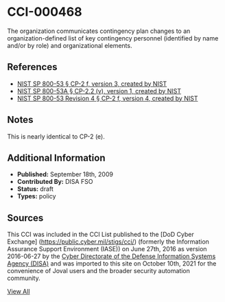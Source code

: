 # CCI-000468

The organization communicates contingency plan changes to an organization-defined list of key contingency personnel (identified by name and/or by role) and organizational elements.

## References ##

* [NIST SP 800-53 § CP-2 f, version 3, created by NIST](http://csrc.nist.gov/publications/PubsSPs.html)
* [NIST SP 800-53A § CP-2.2 (v), version 1, created by NIST](http://csrc.nist.gov/publications/PubsSPs.html)
* [NIST SP 800-53 Revision 4 § CP-2 f, version 4, created by NIST](http://csrc.nist.gov/publications/PubsSPs.html)

## Notes ##

This is nearly identical to CP-2 (e).

## Additional Information ##

* **Published:** September 18th, 2009
* **Contributed By:** DISA FSO
* **Status:** draft
* **Types:** policy

## Sources ##

This CCI was included in the CCI List published to the [DoD Cyber Exchange]
(https://public.cyber.mil/stigs/cci/) (formerly the Information Assurance Support Environment
(IASE)) on June 27th, 2016 as version 2016-06-27 by the [Cyber Directorate of the Defense 
Information Systems Agency (DISA)](https://public.cyber.mil/about-cyber/) and was imported to 
this site on October 10th, 2021 for the convenience of Joval users and the broader security automation community.

[View All](../README.md)
